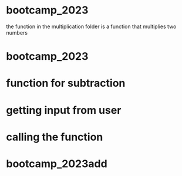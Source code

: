 
# bootcamp_2023

the function in the multiplication folder is a function that multiplies two numbers


# bootcamp_2023

# function for subtraction

# getting input from user

# calling the function
# bootcamp_2023add